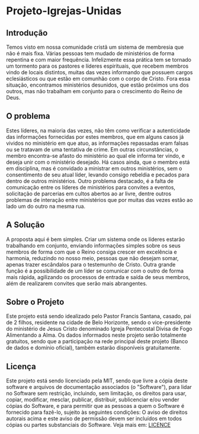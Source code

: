 # Projeto-Igrejas-Unidas
 
## Introdução
Temos visto em nossa comunidade cristã um sistema de membresia que não é mais fixa. Várias pessoas tem mudado de ministérios de forma repentina e com maior frequência.
Infelizmente essa prática tem se tornado um tormento para os pastores e líderes espirituais, que recebem membros vindo de locais distintos, muitas das vezes informando que possuem cargos eclesiásticos ou que estão em comunhão com o corpo de Cristo.
Fora essa situação, encontramos ministérios desunidos, que estão próximos uns dos outros, mas não trabalham em conjunto para o crescimento do Reino de Deus.

## O problema
Estes líderes, na maioria das vezes, não têm como verificar a autenticidade das informações fornecidas por estes membros, que em alguns casos já vividos no ministério em que atuo, as informações repassadas eram falsas ou se tratavam de uma tentativa de crime.
Em outras circunstâncias, o membro encontra-se afasto do ministério ao qual ele informa ter vindo, e deseja unir com o ministério desejado. Há casos ainda, que o membro está em disciplina, mas é convidado a ministrar em outros ministérios, sem o consentimento de seu atual líder, levando consigo rebeldia e pecados para dentro de outros ministérios.
Outro problema destacado, é a falta de comunicação entre os líderes de ministérios para convites a eventos, solicitação de parcerias em cultos abertos ao ar livre, dentre outros problemas de interação entre ministérios que por muitas das vezes estão ao lado um do outro na mesma rua.

## A Solução
A proposta aqui é bem simples. Criar um sistema onde os líderes estarão trabalhando em conjunto, enviando informações simples sobre os seus membros de forma com que o Reino consiga crescer em excelência e harmonia, reduzindo no nosso meio, pessoas que não desejam somar, apenas trazer escândalos para o testemunho de Cristo.
Outra grande função é a possibilidade de um líder se comunicar com o outro de forma mais rápida, agilizando os processos de entrada e saída de seus membros, além de realizarem convites que serão mais abrangentes.

## Sobre o Projeto
Este projeto está sendo idealizado pelo Pastor Francis Santana, casado, pai de 2 filhos, residente na cidade de Belo Horizonte, sendo o vice-presidente do ministério de Jesus Cristo denominado Igreja Pentecostal Divisa de Fogo Alimentando a Alma.
Os dados informados neste projeto serão totalmente gratuitos, sendo que a participação na rede principal deste projeto (Banco de dados e domínio oficial), também estarão disponíveis gratuitamente.

## Licença
Este projeto está sendo licenciado pela MIT, sendo que livre a cópia
deste software e arquivos de documentação associados (o "Software"), para lidar
no Software sem restrição, incluindo, sem limitação, os direitos
para usar, copiar, modificar, mesclar, publicar, distribuir, sublicenciar e/ou vender
cópias do Software, e para permitir que as pessoas a quem o Software é
fornecido para fazê-lo, sujeito às seguintes condições:
O aviso de direitos autorais acima e este aviso de permissão devem ser incluídos em todos
cópias ou partes substanciais do Software.
Veja mais em: [LICENCE]

[LICENCE]: https://github.com/DigitalCoin1/Projeto-Igrejas-Unidas/blob/main/LICENSE